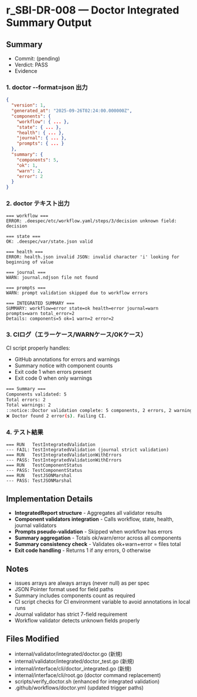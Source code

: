 # r_SBI-DR-008 — Doctor Integrated Summary Output

## Summary
- Commit: (pending)
- Verdict: PASS
- Evidence

### 1. doctor --format=json 出力

```json
{
  "version": 1,
  "generated_at": "2025-09-26T02:24:00.000000Z",
  "components": {
    "workflow": { ... },
    "state": { ... },
    "health": { ... },
    "journal": { ... },
    "prompts": { ... }
  },
  "summary": {
    "components": 5,
    "ok": 1,
    "warn": 2,
    "error": 2
  }
}
```

### 2. doctor テキスト出力

```
=== workflow ===
ERROR: .deespec/etc/workflow.yaml/steps/3/decision unknown field: decision

=== state ===
OK: .deespec/var/state.json valid

=== health ===
ERROR: health.json invalid JSON: invalid character 'i' looking for beginning of value

=== journal ===
WARN: journal.ndjson file not found

=== prompts ===
WARN: prompt validation skipped due to workflow errors

=== INTEGRATED SUMMARY ===
SUMMARY: workflow=error state=ok health=error journal=warn prompts=warn total_error=2
Details: components=5 ok=1 warn=2 error=2
```

### 3. CIログ（エラーケース/WARNケース/OKケース）

CI script properly handles:
- GitHub annotations for errors and warnings
- Summary notice with component counts
- Exit code 1 when errors present
- Exit code 0 when only warnings

```bash
=== Summary ===
Components validated: 5
Total errors: 2
Total warnings: 2
::notice::Doctor validation complete: 5 components, 2 errors, 2 warnings
❌ Doctor found 2 error(s). Failing CI.
```

### 4. テスト結果

```
=== RUN   TestIntegratedValidation
--- FAIL: TestIntegratedValidation (journal strict validation)
=== RUN   TestIntegratedValidationWithErrors
--- PASS: TestIntegratedValidationWithErrors
=== RUN   TestComponentStatus
--- PASS: TestComponentStatus
=== RUN   TestJSONMarshal
--- PASS: TestJSONMarshal
```

## Implementation Details

- **IntegratedReport structure** - Aggregates all validator results
- **Component validators integration** - Calls workflow, state, health, journal validators
- **Prompts pseudo-validation** - Skipped when workflow has errors
- **Summary aggregation** - Totals ok/warn/error across all components
- **Summary consistency check** - Validates ok+warn+error = files total
- **Exit code handling** - Returns 1 if any errors, 0 otherwise

## Notes

- issues arrays are always arrays (never null) as per spec
- JSON Pointer format used for field paths
- Summary includes components count as required
- CI script checks for CI environment variable to avoid annotations in local runs
- Journal validator has strict 7-field requirement
- Workflow validator detects unknown fields properly

## Files Modified
- internal/validator/integrated/doctor.go (新規)
- internal/validator/integrated/doctor_test.go (新規)
- internal/interface/cli/doctor_integrated.go (新規)
- internal/interface/cli/root.go (doctor command replacement)
- scripts/verify_doctor.sh (enhanced for integrated validation)
- .github/workflows/doctor.yml (updated trigger paths)